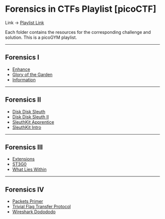 # Forensics in CTFs Playlist [picoCTF]

Link -> [Playlist Link](https://play.picoctf.org/playlists/16?m=114)

Each folder contains the resources for the corresponding challenge and solution. This is a picoGYM playlist.

---

## Forensics I
- [Enhance](forensicsInCTFs_playlist/forensicsI/enhance_COMPLETE)
- [Glory of the Garden](forensicsInCTFs_playlist/forensicsI/glory_of_the_garden_COMPLETE)
- [Information](forensicsInCTFs_playlist/forensicsI/information_COMPLETE)

---

## Forensics II
- [Disk Disk Sleuth](forensicsInCTFs_playlist/forensicsII/disk_disk_sleuth_COMPLETE)
- [Disk Disk Sleuth II](forensicsInCTFs_playlist/forensicsII/disk_disk_sleuth_II_COMPLETE)
- [SleuthKit Apprentice](forensicsInCTFs_playlist/forensicsII/sleuthkit_apprentice_COMPLETE)
- [SleuthKit Intro](forensicsInCTFs_playlist/forensicsII/sleuthkit_intro_COMPLETE)

---

## Forensics III
- [Extensions](forensicsInCTFs_playlist/forensicsIII/extensions_COMPLETE)
- [ST3G0](forensicsInCTFs_playlist/forensicsIII/st3g0_COMPLETE)
- [What Lies Within](forensicsInCTFs_playlist/forensicsIII/what_lies_within_COMPLETE)

---

## Forensics IV
- [Packets Primer](forensicsInCTFs_playlist/forensicsIV/packets_primer_COMPLETE)
- [Trivial Flag Transfer Protocol](forensicsInCTFs_playlist/forensicsIV/trivial_flag_transfer_protocol)
- [Wireshark Dodododo](forensicsInCTFs_playlist/forensicsIV/wiresharkdodododo_COMPLETE)
